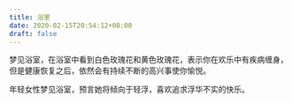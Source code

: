 ```yaml
---
title: 浴室
date: 2020-02-15T20:54:12+08:00
draft: false
---
```


梦见浴室，在浴室中看到白色玫瑰花和黄色玫瑰花，表示你在欢乐中有疾病缠身，但是健康恢复之后，依然会有持续不断的高兴事使你愉悦。



年轻女性梦见浴室，预言她将倾向于轻浮，喜欢追求浮华不实的快乐。

